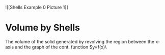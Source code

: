 ![[Shells Example 0 Picture 1]]
# Volume by Shells
The volume of the solid generated by revolving the region between the x-axis and the graph of the cont. function $y=f(x)\